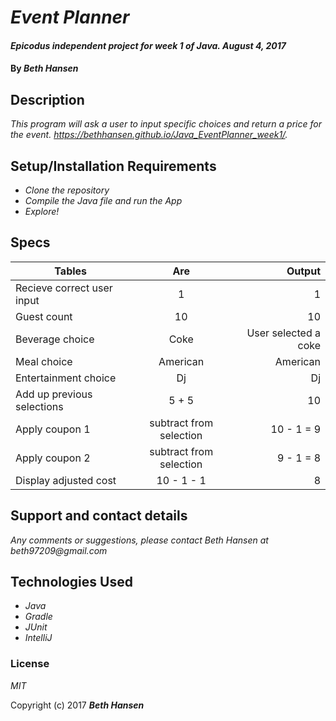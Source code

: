 # _Event Planner_

#### _Epicodus independent project for week 1 of Java.  August 4, 2017_

#### By _**Beth Hansen**_

## Description

_This program will ask a user to input specific choices and return a price for the event.  https://bethhansen.github.io/Java_EventPlanner_week1/._

## Setup/Installation Requirements

* _Clone the repository_
* _Compile the Java file and run the App_
* _Explore!_

## Specs

| Tables        | Are           | Output  |
| ------------- |:-------------:| -----:|
| Recieve correct user input | 1 | 1 |
| Guest count | 10  | 10 |
| Beverage choice | Coke | User selected a coke |
| Meal choice | American | American |
| Entertainment choice | Dj | Dj |
| Add up previous selections | 5 + 5 | 10 |
| Apply coupon 1 | subtract from selection | 10 - 1 = 9 |
| Apply coupon 2 | subtract from selection | 9 - 1 = 8 |
| Display adjusted cost | 10 - 1 - 1 | 8 |

## Support and contact details

_Any comments or suggestions, please contact Beth Hansen at beth97209@gmail.com_

## Technologies Used

* _Java_
* _Gradle_
* _JUnit_
* _IntelliJ_

### License

*MIT*

Copyright (c) 2017 **_Beth Hansen_**
